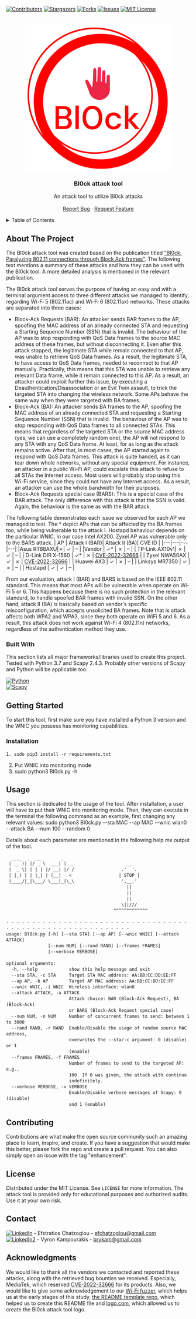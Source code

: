 [![Contributors][contributors-shield]][contributors-url]
[![Stargazers][stars-shield]][stars-url]
[![Forks][forks-shield]][forks-url]
[![Issues][issues-shield]][issues-url]
[![MIT License][license-shield]][license-url]



<!-- PROJECT LOGO -->
<br />
<div align="center">
  <a href="https://github.com/efchatz/Bl0ck">
    <img src="images/bl0ck-logo.png" alt="Logo" width="400" height="400">
  </a>

  <h3 align="center">Bl0ck attack tool</h3>

  <p align="center">
    An attack tool to utilize Bl0ck attacks
    <br />
    <br />
    <a href="https://github.com/efchatz/Bl0ck/issues">Report Bug</a>
    ·
    <a href="https://github.com/efchatz/Bl0ck/issues">Request Feature</a>
  </p>
</div>



<!-- TABLE OF CONTENTS -->
<details>
  <summary>Table of Contents</summary>
  <ol>
    <li>
      <a href="#about-the-project">About The Project</a>
      <ul>
        <li><a href="#built-with">Built With</a></li>
      </ul>
    </li>
    <li>
      <a href="#getting-started">Getting Started</a>
      <ul>
        <li><a href="#prerequisites">Prerequisites</a></li>
        <li><a href="#installation">Installation</a></li>
      </ul>
    </li>
    <li><a href="#usage">Usage</a></li>
    <li><a href="#roadmap">Roadmap</a></li>
    <li><a href="#contributing">Contributing</a></li>
    <li><a href="#license">License</a></li>
    <li><a href="#contact">Contact</a></li>
    <li><a href="#acknowledgments">Acknowledgments</a></li>
  </ol>
</details>



<!-- ABOUT THE PROJECT -->
## About The Project

The Bl0ck attack tool was created based on the publication titled ["Bl0ck: Paralyzing 802.11 connections through Block Ack frames"](#). The following text mentions a summary of these attacks and how they can be used with the Bl0ck tool. A more detailed analysis is mentioned in the relevant publication.

The Bl0ck attack tool serves the purpose of having an easy and with a terminal argument access to three different attacks we managed to identify, regarding Wi-Fi 5 (802.11ac) and Wi-Fi 6 (802.11ax) networks. These attacks are separated into three cases:
* Block-Ack Requests (BAR): An attacker sends BAR frames to the AP, spoofing the MAC address of an already connected STA and requesting a Starting Sequence Number (SSN) that is invalid. The behaviour of the AP was to stop responding with QoS Data frames to the source MAC address of these frames, but without disconnecting it. Even after this attack stopped, the legitimate STA while remain connected to that AP, was unable to retrieve QoS Data frames. As a result, the legitimate STA, to have access to QoS Data frames, needed to reconnect to that AP manually. Practically, this means that this STA was unable to retrieve any relevant Data frame, while it remain connected to this AP. As a result, an attacker could exploit further this issue, by executing a Deauthentication/Disassociation or an Evil Twin assault, to trick the targeted STA into changing the wireless network. Some APs behave the same way when they were targeted with BA frames.
* Block-Ack (BA): An attacker sends BA frames to the AP, spoofing the MAC address of an already connected STA and requesting a Starting Sequence Number (SSN) that is invalid. The behaviour of the AP was to stop responding with QoS Data frames to all connected STAs. This means that regardless of the targeted STA or the source MAC address (yes, we can use a completely random one), the AP will not respond to any STA with any QoS Data frame. At least, for as long as the attack remains active. After that, in most cases, the AP started again to respond with QoS Data frames. This attack is quite handed, as it can tear down whole networks, without any special equipment. For instance, an attacker in a public Wi-Fi AP, could escalate this attack to refuse to all STAs the Internet access. Most users will probably stop using this Wi-Fi service, since they could not have any Internet access. As a result, an attacker can use the whole bandwidth for their purposes.
* Block-Ack Requests special case (BARS): This is a special case of the BAR attack. The only difference with this attack is that the SSN is valid. Again, the behaviour is the same as with the BAR attack.

The following table demonstrates each issue we observed for each AP we managed to test. The * depict APs that can be affected by the BA frames too, while being vulnerable to the attack I. Hostapd behaviour depends on the particular WNIC, in our case Intel AX200. Zyxel AP was vulnerable only to the BARS attack.
|  AP | Attack I (BAR)| Attack II (BA)| CVE ID |
|---|---|---|---|
|Asus RT88AXU|✗| ✓  | –  |
|Vendor |  ✓* | ✗  |  – |
|  TP-Link AX10v1|  ✗ | ✓  |  – |
|  D-Link DIR X-1560 |  ✓* | ✗  | [CVE-2022-32666](https://cve.mitre.org/cgi-bin/cvename.cgi?name=2022-32666)  |
|  Zyxel NWA50AX | ✓  | ✗  |  [CVE-2022-32666](https://cve.mitre.org/cgi-bin/cvename.cgi?name=2022-32666) |
|  Huawei AX3 |  ✓ | ✗  | –  |
|  Linksys MR7350 |  ✓ | ✗  | – |
| Hostapd |  ✓ | ✓  | – |

From our evaluation, attack I (BAR) and BARS is based on the IEEE 802.11 standard. This means that most APs will be vulnerable when operate on Wi-Fi 5 or 6. This happens because there is no such protection in the relevant standard, to handle spoofed BAR frames with invalid SSN. On the other hand, attack II (BA) is basically based on vendor's specific misconfiguration, which accepts unsolicited BA frames. Note that is attack affects both WPA2 and WPA3, since they both operate on WiFi 5 and 6. As a result, this attack does not work against Wi-Fi 4 (802.11n) networks, regardless of the authentication method they use.

### Built With

This section lists all major frameworks/libraries used to create this project. Tested with Python 3.7 and Scapy 2.4.3. Probably other versions of Scapy and Python will be applicable too.

[![Python][Python.py]][Python-url] <br />
[![Scapy][Scapy]][Scapy-url]



<!-- GETTING STARTED -->
## Getting Started

To start this tool, first make sure you have installed a Python 3 version and the WNIC you possess has monitoring capabilities.


### Installation

```
1. sudo pip3 install -r requirements.txt
```
2. Put WNIC into monitoring mode
3. sudo python3 Bl0ck.py -h


<!-- USAGE EXAMPLES -->
## Usage

This section is dedicated to the usage of the tool. After installation, a user will have to put their WNIC into monitoring mode. Then, they can execute in the terminal the following command as an example, first changing any relevant values: sudo python3 Bl0ck.py --sta MAC --ap MAC --wnic wlan0 --attack BA --num 100 --random 0

Details about each parameter are mentioned in the following help me output of the tool.

```
  ____  _  ___       _    
 | __ )| |/ _ \  ___| | __                    __
 |  _ \| | | | |/ __| |/ /                  .'  '.
 | |_) | | |_| | (__|   <                  | STOP |
 |____/|_|\___/ \___|_|\_\                  '.__.'
                                              ||
                                              ||
                                              ||
                                            \||///
                                         ^^^^^^^^^^^^^

- - - - - - - - - - - - - - - - - - - - - - - - - - - - - - - - - - - - - - - - - - - - - - - - - - - - - - - - - - - 
usage: Bl0ck.py [-h] [--sta STA] [--ap AP] [--wnic WNIC] [--attack ATTACK]
                [--num NUM] [--rand RAND] [--frames FRAMES]
                [--verbose VERBOSE]

optional arguments:
  -h, --help            show this help message and exit
  --sta STA, -c STA     Target STA MAC address: AA:BB:CC:DD:EE:FF
  --ap AP, -b AP        Target AP MAC address: AA:BB:CC:DD:EE:FF
  --wnic WNIC, -i WNIC  Wireless interface: wlan0
  --attack ATTACK, -a ATTACK
                        Attack choice: BAR (Block-Ack Request), BA (Block-Ack)
                        or BARS (Block-Ack Request special case)
  --num NUM, -n NUM     Number of concurrent frames to send: between 1 to 3000
  --rand RAND, -r RAND  Enable/Disable the usage of random source MAC address,
                        overwrites the --sta/-c argument: 0 (disable) or 1
                        (enable)
  --frames FRAMES, -f FRAMES
                        Number of frames to send to the targeted AP: e.g.,
                        100. If 0 was given, the attack with continue
                        indefinitely.
  --verbose VERBOSE, -v VERBOSE
                        Enable/Disable verbose messages of Scapy: 0 (disable)
                        and 1 (enable)

```

<!-- CONTRIBUTING -->
## Contributing

Contributions are what make the open source community such an amazing place to learn, inspire, and create. If you have a suggestion that would make this better, please fork the repo and create a pull request. You can also simply open an issue with the tag "enhancement".


<!-- LICENSE -->
## License

Distributed under the MIT License. See `LICENSE` for more information. The attack tool is provided only for educational purposes and authorized audits. Use it at your own risk.



<!-- CONTACT -->
## Contact

[![LinkedIn][linkedin-shield]][linkedin-url] - Efstratios Chatzoglou -  efchatzoglou@gmail.com  <br />
[![LinkedIn2][linkedin-shield]][linkedin-url] - Vyron Kampourakis -  brykam@gmail.com  


<!-- ACKNOWLEDGMENTS -->
## Acknowledgments

We would like to thank all the vendors we contacted and reported these attacks, along with the retrieved bug bounties we received. Especially, MediaTek, which reserved [CVE-2022-32666](https://cve.mitre.org/cgi-bin/cvename.cgi?name=2022-32666) for its products. Also, we would like to give some acknowledgement to our [Wi-Fi fuzzer](https://github.com/efchatz/WPAxFuzz), which helps us at the early stages of this study, [the README template repo](https://github.com/othneildrew/Best-README-Template), which helped us to create this README file and [logo.com](https://logo.com/), which allowed us to create the Bl0ck attack tool logo.


<!-- MARKDOWN LINKS & IMAGES -->
<!-- https://www.markdownguide.org/basic-syntax/#reference-style-links -->
[contributors-shield]: https://img.shields.io/badge/Contributors-2-brightgreen?style=for-the-badge
[contributors-url]: https://github.com/efchatz/Bl0ck/contributors
[stars-shield]: https://img.shields.io/badge/Stars-2-blue?style=for-the-badge
[stars-url]: https://github.com/efchatz/Bl0ck/stargazers
[forks-shield]: https://img.shields.io/badge/Forks-0-blue?style=for-the-badge
[forks-url]: https://github.com/efchatz/Bl0ck/network/members
[issues-shield]: https://img.shields.io/badge/Issues-0-lightgrey?style=for-the-badge
[issues-url]: https://github.com/efchatz/Bl0ck/issues
[license-shield]: https://img.shields.io/github/license/othneildrew/Best-README-Template.svg?style=for-the-badge
[license-url]: https://github.com/efchatz/Bl0ck/blob/main/LICENSE
[linkedin-shield]: https://img.shields.io/badge/-LinkedIn-black.svg?style=for-the-badge&logo=linkedin&colorB=555
[linkedin-url]: www.linkedin.com/in/efstratios-chatzoglou-b2b09616b
[linkedin-shield2]: https://img.shields.io/badge/-LinkedIn-black.svg?style=for-the-badge&logo=linkedin&colorB=555
[linkedin-url2]: www.linkedin.com/in/efstratios-chatzoglou-b2b09616b
[product-screenshot]: images/screenshot.png
[Python.py]: https://img.shields.io/badge/Python-3.7-blue
[Python-url]: https://www.python.org/
[Scapy]: https://img.shields.io/badge/scapy-2.4.3-blue
[Scapy-url]: https://github.com/secdev/scapy
